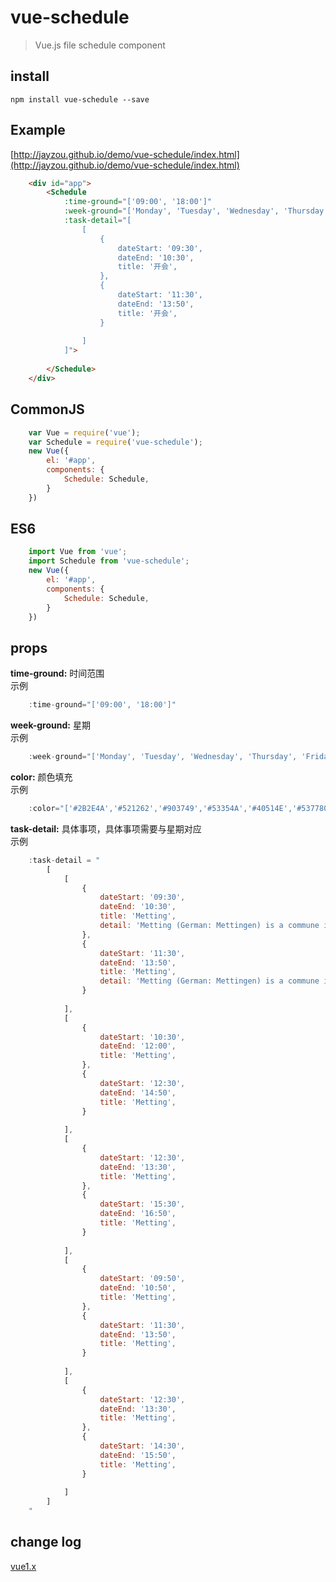# vue-schedule

> Vue.js file schedule component

## install

    npm install vue-schedule --save

## Example
[http://jayzou.github.io/demo/vue-schedule/index.html](http://jayzou.github.io/demo/vue-schedule/index.html)
```Html
	<div id="app">
		<Schedule 
			:time-ground="['09:00', '18:00']" 
			:week-ground="['Monday', 'Tuesday', 'Wednesday', 'Thursday', 'Friday']" 
			:task-detail="[
				[
					{
						dateStart: '09:30',
						dateEnd: '10:30',
						title: '开会',
					},
					{
						dateStart: '11:30',
						dateEnd: '13:50',
						title: '开会',
					}
					
				]
			]">
				
		</Schedule>
	</div>
```

## CommonJS
```javascript
	var Vue = require('vue');
	var Schedule = require('vue-schedule');
	new Vue({
	    el: '#app',
	    components: {
	        Schedule: Schedule,
	    }
	})
```

## ES6
```javascript
	import Vue from 'vue';
	import Schedule from 'vue-schedule';
	new Vue({
	    el: '#app',
	    components: {
	        Schedule: Schedule,
	    }
	})
```

## props
**time-ground:**  时间范围  
示例	
```javascript
	:time-ground="['09:00', '18:00']" 
```

**week-ground:**  星期  
示例	
```javascript
	:week-ground="['Monday', 'Tuesday', 'Wednesday', 'Thursday', 'Friday']" 
```

**color:**  颜色填充  
示例	  
```javascript
	:color="['#2B2E4A','#521262','#903749','#53354A','#40514E','#537780']" 
```

**task-detail:**  具体事项，具体事项需要与星期对应  
示例	  
```javascript
	:task-detail = "
		[ 
			[
				{
				    dateStart: '09:30',
				    dateEnd: '10:30',
				    title: 'Metting',
				    detail: 'Metting (German: Mettingen) is a commune in the Moselle department in Grand Est in north-eastern France.'
				}, 
				{
				    dateStart: '11:30',
				    dateEnd: '13:50',
				    title: 'Metting',
				    detail: 'Metting (German: Mettingen) is a commune in the Moselle department in Grand Est in north-eastern France.'
				}
			
			], 
			[
				{
				    dateStart: '10:30',
				    dateEnd: '12:00',
				    title: 'Metting',
				}, 
				{
				    dateStart: '12:30',
				    dateEnd: '14:50',
				    title: 'Metting',
				}
			
			], 
			[
				{
				    dateStart: '12:30',
				    dateEnd: '13:30',
				    title: 'Metting',
				}, 
				{
				    dateStart: '15:30',
				    dateEnd: '16:50',
				    title: 'Metting',
				}
			
			], 
			[
				{
				    dateStart: '09:50',
				    dateEnd: '10:50',
				    title: 'Metting',
				}, 
				{
				    dateStart: '11:30',
				    dateEnd: '13:50',
				    title: 'Metting',
				}
				
			],
			[
				{
				    dateStart: '12:30',
				    dateEnd: '13:30',
				    title: 'Metting',
				}, 
				{
				    dateStart: '14:30',
				    dateEnd: '15:50',
				    title: 'Metting',
				}
			
			]
		]
	"
```

## change log
[vue1.x][1]


  [1]: https://github.com/jayZOU/vue-schedule/tree/vue1.x